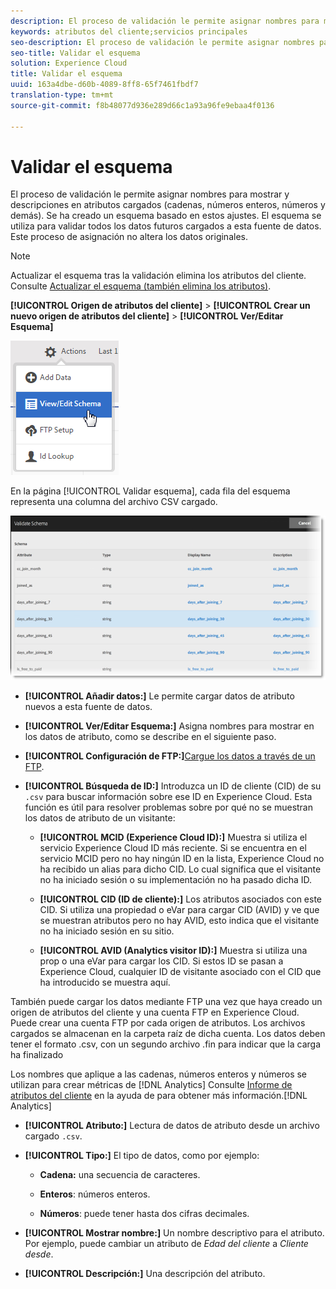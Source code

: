 ```yaml
---
description: El proceso de validación le permite asignar nombres para mostrar y descripciones en atributos cargados (cadenas, números enteros, números y demás). Se ha creado un esquema basado en estos ajustes. El esquema se utiliza para validar todos los datos futuros cargados a esta fuente de datos. Este proceso de asignación no altera los datos originales.
keywords: atributos del cliente;servicios principales
seo-description: El proceso de validación le permite asignar nombres para mostrar y descripciones en atributos cargados (cadenas, números enteros, números y demás). Se ha creado un esquema basado en estos ajustes. El esquema se utiliza para validar todos los datos futuros cargados a esta fuente de datos. Este proceso de asignación no altera los datos originales.
seo-title: Validar el esquema
solution: Experience Cloud
title: Validar el esquema
uuid: 163a4dbe-d60b-4089-8ff8-65f7461fbdf7
translation-type: tm+mt
source-git-commit: f8b48077d936e289d66c1a93a96fe9ebaa4f0136

---
```



# Validar el esquema

El proceso de validación le permite asignar nombres para mostrar y descripciones en atributos cargados (cadenas, números enteros, números y demás). Se ha creado un esquema basado en estos ajustes. El esquema se utiliza para validar todos los datos futuros cargados a esta fuente de datos. Este proceso de asignación no altera los datos originales.


>[!NOTE]
>
>Actualizar el esquema tras la validación elimina los atributos del cliente. Consulte [Actualizar el esquema (también elimina los atributos)](../attributes/t-crs-usecase.md#task_6568898BB7C44A42ABFB86532B89063C).


**[!UICONTROL Origen de atributos del cliente]** &gt; **[!UICONTROL Crear un nuevo origen de atributos del cliente]** &gt; **[!UICONTROL Ver/Editar Esquema]**

![](assets/view_edit_schema.png)

En la página [!UICONTROL Validar esquema], cada fila del esquema representa una columna del archivo CSV cargado.

![](assets/06_crs_usecase.png)

* **[!UICONTROL Añadir datos:]** Le permite cargar datos de atributo nuevos a esta fuente de datos.

* **[!UICONTROL Ver/Editar Esquema:]** Asigna nombres para mostrar en los datos de atributo, como se describe en el siguiente paso.

* **[!UICONTROL Configuración de FTP:]**[Cargue los datos a través de un FTP](../attributes/t-upload-attributes-ftp.md#task_591C3B6733424718A62453D2F8ADF73B).

* **[!UICONTROL Búsqueda de ID:]** Introduzca un ID de cliente (CID) de su `.csv` para buscar información sobre ese ID en Experience Cloud. Esta función es útil para resolver problemas sobre por qué no se muestran los datos de atributo de un visitante:

   * **[!UICONTROL MCID (Experience Cloud ID):]** Muestra si utiliza el servicio Experience Cloud ID más reciente. Si se encuentra en el servicio MCID pero no hay ningún ID en la lista, Experience Cloud no ha recibido un alias para dicho CID. Lo cual significa que el visitante no ha iniciado sesión o su implementación no ha pasado dicha ID.

   * **[!UICONTROL CID (ID de cliente):]** Los atributos asociados con este CID. Si utiliza una propiedad o eVar para cargar CID (AVID) y ve que se muestran atributos pero no hay AVID, esto indica que el visitante no ha iniciado sesión en su sitio.

   * **[!UICONTROL AVID (Analytics visitor ID):]** Muestra si utiliza una prop o una eVar para cargar los CID. Si estos ID se pasan a Experience Cloud, cualquier ID de visitante asociado con el CID que ha introducido se muestra aquí.






También puede cargar los datos mediante FTP una vez que haya creado un origen de atributos del cliente y una cuenta FTP en Experience Cloud. Puede crear una cuenta FTP por cada origen de atributos. Los archivos cargados se almacenan en la carpeta raíz de dicha cuenta. Los datos deben tener el formato .csv, con un segundo archivo .fin para indicar que la carga ha finalizado

Los nombres que aplique a las cadenas, números enteros y números se utilizan para crear métricas de [!DNL Analytics] Consulte [Informe de atributos del cliente](https://marketing.adobe.com/resources/help/en_US/reference/?f=reports_customer_attributes) en la ayuda de para obtener más información.[!DNL Analytics]

* **[!UICONTROL Atributo:]** Lectura de datos de atributo desde un archivo cargado `.csv`.

* **[!UICONTROL Tipo:]** El tipo de datos, como por ejemplo:

   * **Cadena:** una secuencia de caracteres.

   * **Enteros**: números enteros.

   * **Números**: puede tener hasta dos cifras decimales.




* **[!UICONTROL Mostrar nombre:]** Un nombre descriptivo para el atributo. Por ejemplo, puede cambiar un atributo de *Edad del cliente* a *Cliente desde*.

* **[!UICONTROL Descripción:]** Una descripción del atributo.



